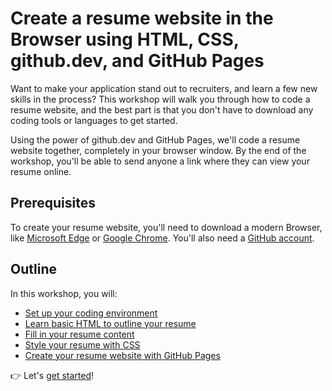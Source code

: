 # Create a resume website in the Browser using HTML, CSS, github.dev, and GitHub Pages

Want to make your application stand out to recruiters, and learn a few new skills in the process? This workshop will walk you through how to code a resume website, and the best part is that you don't have to download any coding tools or languages to get started. 

Using the power of github.dev and GitHub Pages, we'll code a resume website together, completely in your browser window. By the end of the workshop, you'll be able to send anyone a link where they can view your resume online. 

## Prerequisites
To create your resume website, you'll need to download a modern Browser, like [Microsoft Edge](https://www.microsoft.com/edge) or [Google Chrome](https://www.google.com/chrome/). You'll also need a [GitHub account](https://github.com/join).

## Outline
In this workshop, you will: 
* [Set up your coding environment](workshop/0-setup.md)
* [Learn basic HTML to outline your resume](workshop/1-create-html.md)
* [Fill in your resume content](workshop/2-add-content.md)
* [Style your resume with CSS](workshop/3-add-style.md)
* [Create your resume website with GitHub Pages](workshop/4-creating-website.md)

👉 Let's [get started](/workshop/0-setup.md)!
